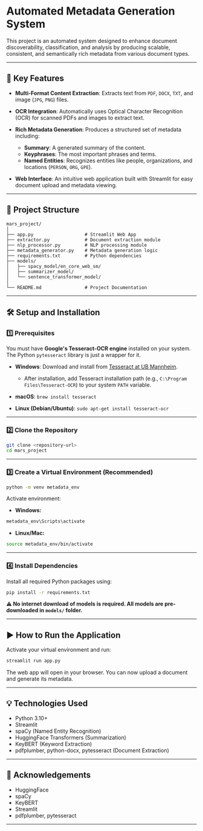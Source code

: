 # Automated Metadata Generation System

This project is an automated system designed to enhance document discoverability, classification, and analysis by producing scalable, consistent, and semantically rich metadata from various document types.

---

## 🚀 Key Features

* **Multi-Format Content Extraction**: Extracts text from `PDF`, `DOCX`, `TXT`, and image (`JPG`, `PNG`) files.
* **OCR Integration**: Automatically uses Optical Character Recognition (OCR) for scanned PDFs and images to extract text.
* **Rich Metadata Generation**: Produces a structured set of metadata including:

  * **Summary**: A generated summary of the content.
  * **Keyphrases**: The most important phrases and terms.
  * **Named Entities**: Recognizes entities like people, organizations, and locations (`PERSON`, `ORG`, `GPE`).
* **Web Interface**: An intuitive web application built with Streamlit for easy document upload and metadata viewing.

---

## 📂 Project Structure

```
mars_project/
│
├── app.py                   # Streamlit Web App
├── extractor.py             # Document extraction module
├── nlp_processor.py         # NLP processing module
├── metadata_generator.py    # Metadata generation logic
├── requirements.txt         # Python dependencies
├── models/                  
│   ├── spacy_model/en_core_web_sm/
│   ├── summarizer_model/
│   └── sentence_transformer_model/
│
└── README.md                # Project Documentation
```

---

## 🛠️ Setup and Installation

### 1️⃣ Prerequisites

You must have **Google's Tesseract-OCR engine** installed on your system. The Python `pytesseract` library is just a wrapper for it.

* **Windows**: Download and install from [Tesseract at UB Mannheim](https://github.com/UB-Mannheim/tesseract/wiki).

  * After installation, add Tesseract installation path (e.g., `C:\Program Files\Tesseract-OCR`) to your system `PATH` variable.
* **macOS**: `brew install tesseract`
* **Linux (Debian/Ubuntu)**: `sudo apt-get install tesseract-ocr`

---

### 2️⃣ Clone the Repository

```bash
git clone <repository-url>
cd mars_project
```

---

### 3️⃣ Create a Virtual Environment (Recommended)

```bash
python -m venv metadata_env
```

Activate environment:

* **Windows:**

```bash
metadata_env\Scripts\activate
```

* **Linux/Mac:**

```bash
source metadata_env/bin/activate
```

---

### 4️⃣ Install Dependencies

Install all required Python packages using:

```bash
pip install -r requirements.txt
```

**⚠ No internet download of models is required. All models are pre-downloaded in `models/` folder.**

---

## ▶️ How to Run the Application

Activate your virtual environment and run:

```bash
streamlit run app.py
```

The web app will open in your browser. You can now upload a document and generate its metadata.

---

## 💡 Technologies Used

* Python 3.10+
* Streamlit
* spaCy (Named Entity Recognition)
* HuggingFace Transformers (Summarization)
* KeyBERT (Keyword Extraction)
* pdfplumber, python-docx, pytesseract (Document Extraction)

---

## 🙏 Acknowledgements

* HuggingFace
* spaCy
* KeyBERT
* Streamlit
* pdfplumber, pytesseract

---